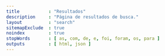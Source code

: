 ```yaml
---
title           : "Resultados"
description     : "Página de resultados de busca."
layout          : "search"
sitemapExclude  : true
noindex         : true
stopWords       : [ as, com, de, e, foi, foram, os, para ]
outputs         : [ html, json ]
---
```

